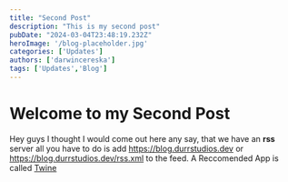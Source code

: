 ```yaml
---
title: "Second Post"
description: "This is my second post"
pubDate: "2024-03-04T23:48:19.232Z"
heroImage: '/blog-placeholder.jpg'
categories: ['Updates']
authors: ['darwincereska']
tags: ['Updates','Blog']
---
```

# Welcome to my Second Post
Hey guys I thought I would come out here any say, that we have an **rss** server all you have to do is add https://blog.durrstudios.dev or https://blog.durrstudios.dev/rss.xml to the feed.
 A Reccomended App is called [Twine](https://github.com/msasikanth/twine)
